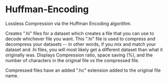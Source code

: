 # Huffman-Encoding
Lossless Compression via the Huffman Encoding algorithm.

 Creates ".hi" files for a dataset which creates a file that you can use to decode whichever file you want.
 This ".hi" file is used to compress and decompress your datasets -- in other words, if you mix and match your dataset and .hi files, you will most likely get a different dataset than what it originally was.
 Displays Compression ratio, space saving (%), and the number of characters in the original file vs the compressed file.

 Compressed files have an added ".hc" extension added to the original file name.
